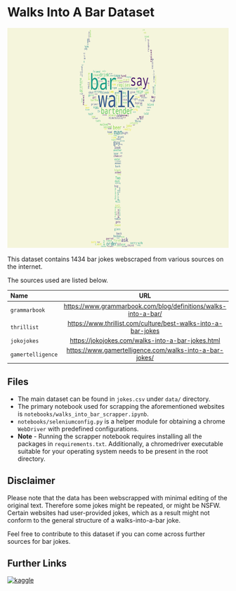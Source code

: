 # Walks Into A Bar Dataset


<img src='./data/thumbnail.png' alt='kaggle' height='500' width='800'>

This dataset contains 1434 bar jokes webscraped from various sources on the internet.

The sources used are listed below.

|   **Name**    | **URL** |
|:--------------|:-------:|
| `grammarbook`     | https://www.grammarbook.com/blog/definitions/walks-into-a-bar/ |
| `thrillist`       | https://www.thrillist.com/culture/best-walks-into-a-bar-jokes  |
| `jokojokes`       | https://jokojokes.com/walks-into-a-bar-jokes.html              |
| `gamertelligence` | https://www.gamertelligence.com/walks-into-a-bar-jokes/        |


## Files


* The main dataset can be found in `jokes.csv` under `data/` directory.
* The primary notebook used for scrapping the aforementioned websites is `notebooks/walks_into_bar_scrapper.ipynb`.
* `notebooks/seleniumconfig.py` is a helper module for obtaining a chrome `WebDriver` with predefined configurations.
* **Note** - Running the scrapper notebook requires installing all the packages in `requirements.txt`. Additionally, a chromedriver executable suitable for your operating system needs to be present in the root directory.


## Disclaimer

Please note that the data has been webscrapped with minimal editing of the original text.
Therefore some jokes might be repeated, or might be NSFW. Certain websites had user-provided jokes, which as a result might not conform to the general structure of a walks-into-a-bar joke.

Feel free to contribute to this dataset if you can come across further sources for bar jokes.


## Further Links

[<img src='https://www.kaggle.com/static/images/site-logo.svg' alt='kaggle' height='40'>](https://www.kaggle.com/datasets/shiladityabasu/walks-into-a-bar-dataset)